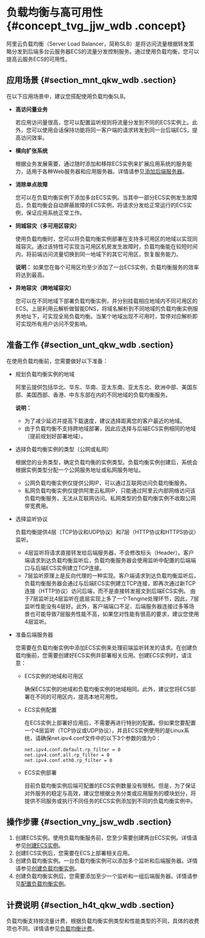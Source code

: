 # 负载均衡与高可用性 {#concept_tvg_jjw_wdb .concept}

阿里云负载均衡（Server Load Balancer，简称SLB）是将访问流量根据转发策略分发到后端多台云服务器ECS的流量分发控制服务。通过使用负载均衡，您可以提高云服务ECS的可用性。

## 应用场景 {#section_mnt_qkw_wdb .section}

在以下应用场景中，建议您搭配使用负载均衡SLB。

-   **高访问量业务** 

    若应用访问量很高，您可以配置监听规则将流量分发到不同的ECS实例上。此外，您可以使用会话保持功能将同一客户端的请求转发到同一台后端ECS，提高访问效率。

-   **横向扩张系统** 

    根据业务发展需要，通过随时添加和移除ECS实例来扩展应用系统的服务能力，适用于各种Web服务器和应用服务器。详情请参见[添加后端服务器](../../../../intl.zh-CN/用户指南/后端服务器/后端服务器概述.md#)。

-   **消除单点故障** 

    您可以在负载均衡实例下添加多台ECS实例。当其中一部分ECS实例发生故障后，负载均衡会自动屏蔽故障的ECS实例，将请求分发给正常运行的ECS实例，保证应用系统正常工作。

-   **同城容灾（多可用区容灾）** 

    使用负载均衡时，您可以将负载均衡实例部署在支持多可用区的地域以实现同城容灾。通过该特性可实现当可用区机房发生故障时，负载均衡能在较短时间内，将前端访问流量切换到同一地域下的其它可用区，恢复服务能力。

    **说明：** 如果您在每个可用区均至少添加了一台ECS实例，负载均衡服务的效率将达到最高。

-   **异地容灾（跨地域容灾）** 

    您可以在不同地域下部署负载均衡实例，并分别挂载相应地域内不同可用区的ECS。上层利用云解析做智能DNS，将域名解析到不同地域的负载均衡实例服务地址下，可实现全局负载均衡。当某个地域出现不可用时，暂停对应解析即可实现所有用户访问不受影响。


## 准备工作 {#section_unt_qkw_wdb .section}

在使用负载均衡前，您需要做好以下准备：

-   规划负载均衡实例的地域

    阿里云提供包括华北、华东、华南、亚太东南、亚太东北、欧洲中部、美国东部、美国西部、香港、中东东部在内的不同地域的负载均衡服务。

    **说明：** 

    -   为了减少延迟并提高下载速度，建议选择距离您的客户最近的地域。
    -   由于负载均衡不支持跨地域部署，因此应选择与后端ECS实例相同的地域（提前规划好部署地域）。
-   选择负载均衡实例的类型（公网或私网）

    根据您的业务类型，确定负载均衡的实例类型。负载均衡实例创建后，系统会根据实例类型分配一个公网服务地址或私网服务地址。

    -   公网负载均衡实例仅提供公网IP，可以通过互联网访问负载均衡服务。
    -   私网负载均衡实例仅提供阿里云私网IP，只能通过阿里云内部网络访问该负载均衡服务，无法从互联网访问。私网类型的负载均衡实例不收取公网带宽费用。
-   选择监听协议

    负载均衡提供4层（TCP协议和UDP协议）和7层（HTTP协议和HTTPS协议）监听。

    -   4层监听将请求直接转发给后端服务器，不会修改标头（Header）。客户端请求到达负载均衡监听后，负载均衡服务器会使用监听中配置的后端端口与后端ECS实例建立TCP连接。
    -   7层监听原理上是反向代理的一种实现。客户端请求到达负载均衡监听后，负载均衡服务器会通过与后端ECS实例建立TCP连接，即再次通过新TCP连接（HTTP协议）访问后端，而不是直接转发报文到后端ECS实例。
    由于7层监听比4层监听在底层实现上多了一个Tengine处理环节，因此，7层监听性能没有4层好。此外，客户端端口不足、后端服务器连接过多等场景也可能导致7层服务性能不高，如果您对性能有很高的要求，建议您使用4层监听。

-   准备后端服务器

    您需要在负载均衡实例中添加ECS实例来处理前端监听转发的请求。在创建负载均衡前，您需要创建好ECS实例并部署相关应用。创建ECS实例时，请注意：

    -   ECS实例的地域和可用区

        确保ECS实例的地域和负载均衡实例的地域相同。此外，建议您将ECS部署在不同的可用区内，提高本地可用性。

    -   ECS实例配置

        在ECS实例上部署好应用后，不需要再进行特别的配置。但如果您要配置一个4层监听（TCP协议或UDP协议），并且ECS实例使用的是Linux系统，请确保net.ipv4.conf文件中的以下3个参数的值为0：

        ```
        net.ipv4.conf.default.rp_filter = 0
        net.ipv4.conf.all.rp_filter = 0
        net.ipv4.conf.eth0.rp_filter = 0
        ```

    -   ECS实例部署

        目前负载均衡实例后端可配置的ECS实例数量没有限制。但是，为了保证对外服务的稳定与高效，建议您根据业务分类或应用服务的模块划分，将提供不同服务或执行不同任务的ECS实例添加到不同的负载均衡实例中。


## 操作步骤 {#section_vny_jsw_wdb .section}

1.  创建ECS实例。使用负载均衡服务前，您至少需要创建两台ECS实例。详情请参见[创建ECS实例](../../../../intl.zh-CN/实例/创建实例/使用向导创建实例.md#)。
2.  创建ECS实例后，您需要在ECS上部署相关应用。
3.  创建负载均衡实例。一台负载均衡实例可以添加多个监听和后端服务器。详情请参见[创建负载均衡实例](../../../../intl.zh-CN/快速入门/创建负载均衡实例.md#)。
4.  创建负载均衡实例后，您需要添加至少一个监听和一组后端服务器。详情请参见[配置负载均衡实例](../../../../intl.zh-CN/快速入门/配置负载均衡实例.md#)。

## 计费说明 {#section_h4t_qkw_wdb .section}

负载均衡支持按流量计费，根据负载均衡实例类型和性能类型的不同，具体的收费项也不同。详情请参见[负载均衡计费](https://www.alibabacloud.com/help/doc-detail/74809.htm)。

